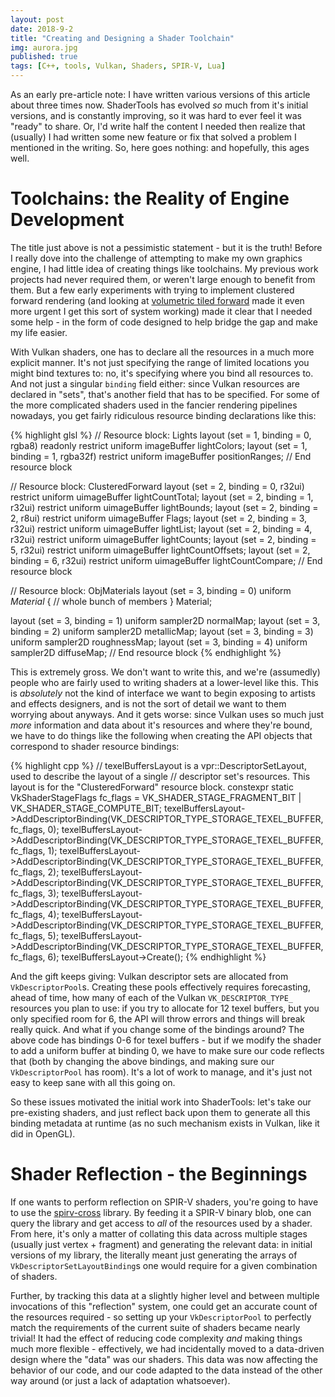 ```yaml
---
layout: post
date: 2018-9-2
title: "Creating and Designing a Shader Toolchain"
img: aurora.jpg
published: true
tags: [C++, tools, Vulkan, Shaders, SPIR-V, Lua]
---
```


As an early pre-article note: I have written various versions of this article about three times now. ShaderTools has evolved *so* much from it's initial versions, and is constantly improving, so it was hard to ever feel it was "ready" to share. Or, I'd write half the content I needed then realize that (usually) I had written some new feature or fix that solved a problem I mentioned in the writing. So, here goes nothing: and hopefully, this ages well.

# Toolchains: the Reality of Engine Development

The title just above is not a pessimistic statement - but it is the truth! Before I really dove into the challenge of attempting to make my own graphics engine, I had little idea of creating things like toolchains. My previous work projects had never required them, or weren't large enough to benefit from them. But a few early experiments with trying to implement clustered forward rendering (and looking at [volumetric tiled forward]() made it even more urgent I get this sort of system working) made it clear that I needed some help - in the form of code designed to help bridge the gap and make my life easier.

With Vulkan shaders, one has to declare all the resources in a much more explicit manner. It's not just specifying the range of limited locations you might bind textures to: no, it's specifying where you bind all resources to. And not just a singular `binding` field either: since Vulkan resources are declared in "sets", that's another field that has to be specified. For some of the more complicated shaders used in the fancier rendering pipelines nowadays, you get fairly ridiculous resource binding declarations like this:

{% highlight glsl %}
// Resource block: Lights
layout (set = 1, binding = 0, rgba8) readonly restrict uniform imageBuffer lightColors;
layout (set = 1, binding = 1, rgba32f) restrict uniform imageBuffer positionRanges;
// End resource block

// Resource block: ClusteredForward
layout (set = 2, binding = 0, r32ui) restrict uniform uimageBuffer lightCountTotal;
layout (set = 2, binding = 1, r32ui) restrict uniform uimageBuffer lightBounds;
layout (set = 2, binding = 2, r8ui) restrict uniform uimageBuffer Flags;
layout (set = 2, binding = 3, r32ui) restrict uniform uimageBuffer lightList;
layout (set = 2, binding = 4, r32ui) restrict uniform uimageBuffer lightCounts;
layout (set = 2, binding = 5, r32ui) restrict uniform uimageBuffer lightCountOffsets;
layout (set = 2, binding = 6, r32ui) restrict uniform uimageBuffer lightCountCompare;
// End resource block

// Resource block: ObjMaterials
layout (set = 3, binding = 0) uniform _Material_ {
    // whole bunch of members
} Material;

layout (set = 3, binding = 1) uniform sampler2D normalMap;
layout (set = 3, binding = 2) uniform sampler2D metallicMap;
layout (set = 3, binding = 3) uniform sampler2D roughnessMap;
layout (set = 3, binding = 4) uniform sampler2D diffuseMap;
// End resource block
{% endhighlight %}

This is extremely gross. We don't want to write this, and we're (assumedly) people who are fairly used to writing shaders at a lower-level like this. This is *absolutely* not the kind of interface we want to begin exposing to artists and effects designers, and is not the sort of detail we want to them worrying about anyways. And it gets worse: since Vulkan uses so much just *more* information and data about it's resources and where they're bound, we have to do things like the following when creating the API objects that correspond to shader resource bindings:

{% highlight cpp %}
// texelBuffersLayout is a vpr::DescriptorSetLayout, used to describe the layout of a single 
// descriptor set's resources. This layout is for the "ClusteredForward" resource block.
constexpr static VkShaderStageFlags fc_flags = VK_SHADER_STAGE_FRAGMENT_BIT | VK_SHADER_STAGE_COMPUTE_BIT;
texelBuffersLayout->AddDescriptorBinding(VK_DESCRIPTOR_TYPE_STORAGE_TEXEL_BUFFER, fc_flags, 0);
texelBuffersLayout->AddDescriptorBinding(VK_DESCRIPTOR_TYPE_STORAGE_TEXEL_BUFFER, fc_flags, 1);
texelBuffersLayout->AddDescriptorBinding(VK_DESCRIPTOR_TYPE_STORAGE_TEXEL_BUFFER, fc_flags, 2);
texelBuffersLayout->AddDescriptorBinding(VK_DESCRIPTOR_TYPE_STORAGE_TEXEL_BUFFER, fc_flags, 3);
texelBuffersLayout->AddDescriptorBinding(VK_DESCRIPTOR_TYPE_STORAGE_TEXEL_BUFFER, fc_flags, 4);
texelBuffersLayout->AddDescriptorBinding(VK_DESCRIPTOR_TYPE_STORAGE_TEXEL_BUFFER, fc_flags, 5);
texelBuffersLayout->AddDescriptorBinding(VK_DESCRIPTOR_TYPE_STORAGE_TEXEL_BUFFER, fc_flags, 6);
texelBuffersLayout->Create();
{% endhighlight %}

And the gift keeps giving: Vulkan descriptor sets are allocated from `VkDescriptorPool`s. Creating these pools effectively requires forecasting, ahead of time, how many of each of the Vulkan `VK_DESCRIPTOR_TYPE_` resources you plan to use: if you try to allocate for 12 texel buffers, but you only specified room for 6, the API will throw errors and things will break really quick. And what if you change some of the bindings around? The above code has bindings 0-6 for texel buffers - but if we modify the shader to add a uniform buffer at binding 0, we have to make sure our code reflects that (both by changing the above bindings, and making sure our `VkDescriptorPool` has room). It's a lot of work to manage, and it's just not easy to keep sane with all this going on. 

So these issues motivated the initial work into ShaderTools: let's take our pre-existing shaders, and just reflect back upon them to generate all this binding metadata at runtime (as no such mechanism exists in Vulkan, like it did in OpenGL). 

# Shader Reflection - the Beginnings

If one wants to perform reflection on SPIR-V shaders, you're going to have to use the [spirv-cross]() library. By feeding it a SPIR-V binary blob, one can query the library and get access to *all* of the resources used by a shader. From here, it's only a matter of collating this data across multiple stages (usually just vertex + fragment) and generating the relevant data: in initial versions of my library, the literally meant just generating the arrays of `VkDescriptorSetLayoutBinding`s one would require for a given combination of shaders. 

Further, by tracking this data at a slightly higher level and between multiple invocations of this "reflection" system, one could get an accurate count of the resources required - so setting up your `VkDescriptorPool` to perfectly match the requirements of the current suite of shaders became nearly trivial! It had the effect of reducing code complexity *and* making things much more flexible - effectively, we had incidentally moved to a data-driven design where the "data" was our shaders. This data was now affecting the behavior of our code, and our code adapted to the data instead of the other way around (or just a lack of adaptation whatsoever).

